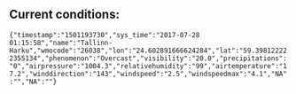 ## Current conditions: 
 ``` {"timestamp":"1501193730","sys_time":"2017-07-28 01:15:58","name":"Tallinn-Harku","wmocode":"26038","lon":"24.602891666624284","lat":"59.398122222355134","phenomenon":"Overcast","visibility":"20.0","precipitations":"0","airpressure":"1004.3","relativehumidity":"99","airtemperature":"17.2","winddirection":"143","windspeed":"2.5","windspeedmax":"4.1","NA":"","NA":""} ```
